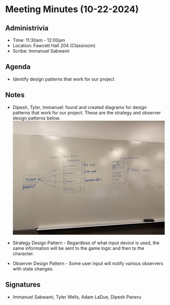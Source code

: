 # Meeting Minutes (10-22-2024)

## Administrivia
* Time: 11:30am - 12:00pm
* Location: Fawcett Hall 204 (Classroom)
* Scribe: Immanuel Sabwami

## Agenda
* Identify design patterns that work for our project

## Notes
* Dipesh, Tyler, Immanuel: found and created diagrams for design patterns that work for our project. These are the strategy and observer design patterns below.
![Design Patterns](https://github.com/WSU-cshimizu/ceg4110-group-project-raider-social/blob/main/assets/Design-Patterns.jpeg)

* Strategy Design Pattern - Regardless of what input device is used, the same information will be sent to the game logic and then to the character.
* Observer Design Pattern - Some user input will notify various observers with state changes.

## Signatures
* Immanuel Sabwami, Tyler Wells, Adam LaDue, Dipesh Paneru

